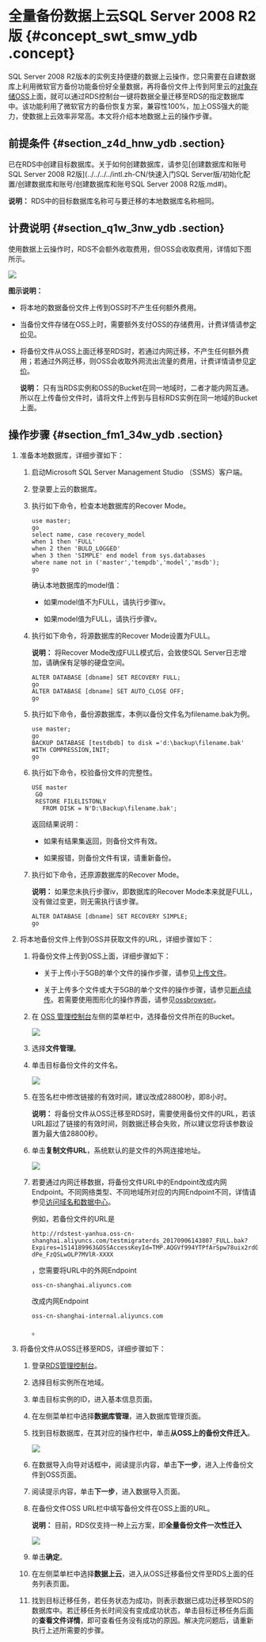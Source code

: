# 全量备份数据上云SQL Server 2008 R2版 {#concept_swt_smw_ydb .concept}

SQL Server 2008 R2版本的实例支持便捷的数据上云操作，您只需要在自建数据库上利用微软官方备份功能备份好全量数据，再将备份文件上传到阿里云的[对象存储OSS](https://www.alibabacloud.com/help/zh/doc-detail/31817.htm?spm=a2c63.p38356.a3.2.439b6bdeE6Cpim)上面，就可以通过RDS控制台一键将数据全量迁移至RDS的指定数据库中。该功能利用了微软官方的备份恢复方案，兼容性100%，加上OSS强大的能力，使数据上云效率非常高。本文将介绍本地数据上云的操作步骤。

## 前提条件 {#section_z4d_hnw_ydb .section}

已在RDS中创建目标数据库。关于如何创建数据库，请参见[创建数据库和账号SQL Server 2008 R2版](../../../../intl.zh-CN/快速入门SQL Server版/初始化配置/创建数据库和账号/创建数据库和账号SQL Server 2008 R2版.md#)。

**说明：** RDS中的目标数据库名称可与要迁移的本地数据库名称相同。

## 计费说明 {#section_q1w_3nw_ydb .section}

使用数据上云操作时，RDS不会额外收取费用，但OSS会收取费用，详情如下图所示。

![](http://static-aliyun-doc.oss-cn-hangzhou.aliyuncs.com/assets/img/7997/4362_zh-CN.png)

**图示说明：**

-   将本地的数据备份文件上传到OSS时不产生任何额外费用。

-   当备份文件存储在OSS上时，需要额外支付OSS的存储费用，计费详情请参[定价](https://www.alibabacloud.com/zh/product/oss?spm=a3c0i.7990255.247275.8.7a40749en97oY9#pricing)见。

-   将备份文件从OSS上面迁移至RDS时，若通过内网迁移，不产生任何额外费用；若通过外网迁移，则OSS会收取外网流出流量的费用，计费详情请参见[定价](https://www.alibabacloud.com/zh/product/oss?spm=a3c0i.7990255.247275.8.7a40749en97oY9#pricing)。

    **说明：** 只有当RDS实例和OSS的Bucket在同一地域时，二者才能内网互通。所以在上传备份文件时，请将文件上传到与目标RDS实例在同一地域的Bucket上面。


## 操作步骤 {#section_fm1_34w_ydb .section}

1.  准备本地数据库，详细步骤如下：
    1.  启动Microsoft SQL Server Management Studio （SSMS）客户端。
    2.  登录要上云的数据库。
    3.  执行如下命令，检查本地数据库的Recover Mode。

        ```
        use master;
        go
        select name, case recovery_model
        when 1 then 'FULL'
        when 2 then 'BULD_LOGGED'
        when 3 then 'SIMPLE' end model from sys.databases
        where name not in ('master','tempdb','model','msdb');
        go
        ```

        确认本地数据库的model值：

        -   如果model值不为FULL，请执行步骤iv。

        -   如果model值为FULL，请执行步骤v。

    4.  执行如下命令，将源数据库的Recover Mode设置为FULL。

        **说明：** 将Recover Mode改成FULL模式后，会致使SQL Server日志增加，请确保有足够的硬盘空间。

        ```
        ALTER DATABASE [dbname] SET RECOVERY FULL;
        go
        ALTER DATABASE [dbname] SET AUTO_CLOSE OFF;
        go
        ```

    5.  执行如下命令，备份源数据库，本例以备份文件名为filename.bak为例。

        ```
        use master;
        go
        BACKUP DATABASE [testdbdb] to disk ='d:\backup\filename.bak' WITH COMPRESSION,INIT;
        go
        ```

    6.  执行如下命令，校验备份文件的完整性。

        ```
        USE master
         GO
         RESTORE FILELISTONLY 
           FROM DISK = N'D:\Backup\filename.bak';
        ```

        返回结果说明：

        -   如果有结果集返回，则备份文件有效。

        -   如果报错，则备份文件有误，请重新备份。

    7.  执行如下命令，还原源数据库的Recover Mode。

        **说明：** 如果您未执行步骤iv，即数据库的Recover Mode本来就是FULL，没有做过变更，则无需执行该步骤。

        ```
        ALTER DATABASE [dbname] SET RECOVERY SIMPLE;
        go
        ```

2.  将本地备份文件上传到OSS并获取文件的URL，详细步骤如下：
    1.  将备份文件上传到OSS上面，详细步骤如下：
        -   关于上传小于5GB的单个文件的操作步骤，请参见[上传文件](https://www.alibabacloud.com/help/doc-detail/31886.html)。

        -   关于上传多个文件或大于5GB的单个文件的操作步骤，请参见[断点续传](https://www.alibabacloud.com/help/doc-detail/31850.html)。若需要使用图形化的操作界面，请参见[ossbrowser](https://www.alibabacloud.com/help/doc-detail/61872.html)。

    2.  在 [OSS 管理控制台](https://oss.console.aliyun.com/)左侧的菜单栏中，选择备份文件所在的Bucket。

        ![](http://static-aliyun-doc.oss-cn-hangzhou.aliyuncs.com/assets/img/7997/4363_zh-CN.png)

    3.  选择**文件管理**。
    4.  单击目标备份文件的文件名。

        ![](http://static-aliyun-doc.oss-cn-hangzhou.aliyuncs.com/assets/img/7997/4364_zh-CN.png)

    5.  在签名栏中修改链接的有效时间，建议改成28800秒，即8小时。

        **说明：** 将备份文件从OSS迁移至RDS时，需要使用备份文件的URL，若该URL超过了链接的有效时间，则数据迁移会失败，所以建议您将该参数设置为最大值28800秒。

    6.  单击**复制文件URL**，系统默认的是文件的外网连接地址。

        ![](http://static-aliyun-doc.oss-cn-hangzhou.aliyuncs.com/assets/img/7997/4365_zh-CN.png)

    7.  若要通过内网迁移数据，将备份文件URL中的Endpoint改成内网Endpoint。不同网络类型、不同地域所对应的内网Endpoint不同，详情请参见[访问域名和数据中心](https://www.alibabacloud.com/help/doc-detail/31837.html)。

        例如，若备份文件的URL是

        ```
        http://rdstest-yanhua.oss-cn-shanghai.aliyuncs.com/testmigraterds_20170906143807_FULL.bak?Expires=1514189963&OSSAccessKeyId=TMP.AQGVf994YTPfArSpw78uix2rdGBi-dPe_FzQSLwOLP7MVlR-XXXX
        ```

        ，您需要将URL中的外网Endpoint

        ```
        oss-cn-shanghai.aliyuncs.com
        ```

        改成内网Endpoint

        ```
        oss-cn-shanghai-internal.aliyuncs.com
        ```

        。

3.  将备份文件从OSS迁移至RDS，详细步骤如下：
    1.  登录[RDS管理控制台](https://rds.console.aliyun.com/)。
    2.  选择目标实例所在地域。
    3.  单击目标实例的ID，进入基本信息页面。
    4.  在左侧菜单栏中选择**数据库管理**，进入数据库管理页面。
    5.  找到目标数据库，在其对应的操作栏中，单击**从OSS上的备份文件迁入**。

        ![](http://static-aliyun-doc.oss-cn-hangzhou.aliyuncs.com/assets/img/7997/4366_zh-CN.png)

    6.  在数据导入向导对话框中，阅读提示内容，单击**下一步**，进入上传备份文件到OSS页面。
    7.  阅读提示内容，单击**下一步**，进入数据导入页面。
    8.  在备份文件OSS URL栏中填写备份文件在OSS上面的URL。

        **说明：** 目前，RDS仅支持一种上云方案，即**全量备份文件一次性迁入**

        ![](http://static-aliyun-doc.oss-cn-hangzhou.aliyuncs.com/assets/img/7997/4367_zh-CN.png)

    9.  单击**确定**。
    10. 在左侧菜单栏中选择**数据上云**，进入从OSS迁移备份文件至RDS上面的任务列表页面。

         

    11. 找到目标迁移任务，若任务状态为成功，则表示数据已成功迁移至RDS的数据库中。若迁移任务长时间没有变成成功状态，单击目标迁移任务后面的**查看文件详情**，即可查看任务没有成功的原因。解决完问题后，请重新执行上述所需要的步骤。

